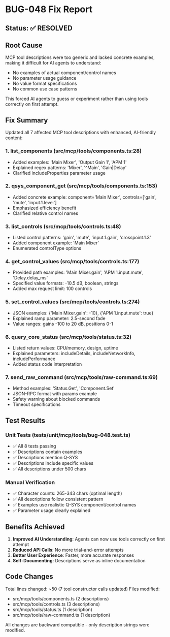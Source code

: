# BUG-048 Fix Report

## Status: ✅ RESOLVED

## Root Cause
MCP tool descriptions were too generic and lacked concrete examples, making it difficult for AI agents to understand:
- No examples of actual component/control names
- No parameter usage guidance  
- No value format specifications
- No common use case patterns

This forced AI agents to guess or experiment rather than using tools correctly on first attempt.

## Fix Summary

Updated all 7 affected MCP tool descriptions with enhanced, AI-friendly content:

### 1. **list_components** (src/mcp/tools/components.ts:28)
- Added examples: 'Main Mixer', 'Output Gain 1', 'APM 1'
- Explained regex patterns: 'Mixer', '^Main', 'Gain|Delay'
- Clarified includeProperties parameter usage

### 2. **qsys_component_get** (src/mcp/tools/components.ts:153)
- Added concrete example: component='Main Mixer', controls=['gain', 'mute', 'input.1.level']
- Emphasized efficiency benefit
- Clarified relative control names

### 3. **list_controls** (src/mcp/tools/controls.ts:48)
- Listed control patterns: 'gain', 'mute', 'input.1.gain', 'crosspoint.1.3'
- Added component example: 'Main Mixer'
- Enumerated controlType options

### 4. **get_control_values** (src/mcp/tools/controls.ts:177)
- Provided path examples: 'Main Mixer.gain', 'APM 1.input.mute', 'Delay.delay_ms'
- Specified value formats: -10.5 dB, boolean, strings
- Added max request limit: 100 controls

### 5. **set_control_values** (src/mcp/tools/controls.ts:274)
- JSON examples: {'Main Mixer.gain': -10}, {'APM 1.input.mute': true}
- Explained ramp parameter: 2.5-second fade
- Value ranges: gains -100 to 20 dB, positions 0-1

### 6. **query_core_status** (src/mcp/tools/status.ts:32)
- Listed return values: CPU/memory, design, uptime
- Explained parameters: includeDetails, includeNetworkInfo, includePerformance
- Added status code interpretation

### 7. **send_raw_command** (src/mcp/tools/raw-command.ts:69)
- Method examples: 'Status.Get', 'Component.Set'
- JSON-RPC format with params example
- Safety warning about blocked commands
- Timeout specifications

## Test Results

### Unit Tests (tests/unit/mcp/tools/bug-048.test.ts)
- ✅ All 8 tests passing
- ✅ Descriptions contain examples
- ✅ Descriptions mention Q-SYS
- ✅ Descriptions include specific values
- ✅ All descriptions under 500 chars

### Manual Verification
- ✅ Character counts: 265-343 chars (optimal length)
- ✅ All descriptions follow consistent pattern
- ✅ Examples use realistic Q-SYS component/control names
- ✅ Parameter usage clearly explained

## Benefits Achieved

1. **Improved AI Understanding**: Agents can now use tools correctly on first attempt
2. **Reduced API Calls**: No more trial-and-error attempts
3. **Better User Experience**: Faster, more accurate responses
4. **Self-Documenting**: Descriptions serve as inline documentation

## Code Changes

Total lines changed: ~50 (7 tool constructor calls updated)
Files modified:
- src/mcp/tools/components.ts (2 descriptions)
- src/mcp/tools/controls.ts (3 descriptions)
- src/mcp/tools/status.ts (1 description)
- src/mcp/tools/raw-command.ts (1 description)

All changes are backward compatible - only description strings were modified.